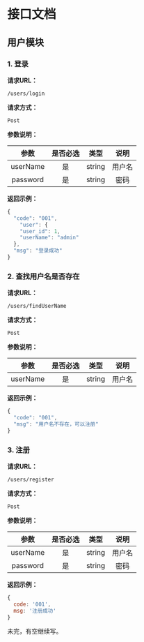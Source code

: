 # 接口文档

## 用户模块

### 1. 登录

**请求URL：**

```
/users/login
```

**请求方式：**

```
Post
```

**参数说明：**

| 参数 | 是否必选 | 类型 | 说明 |
| :-: | :-: | :-: | :-: |
| userName | 是 | string | 用户名 |
|  password  | 是 | string | 密码 |

**返回示例：**

```javascript
{
  "code": "001",
    "user": {
    "user_id": 1,
    "userName": "admin"
  },
  "msg": "登录成功"
}
```



### 2. 查找用户名是否存在

**请求URL：**

```
/users/findUserName
```

**请求方式：**

```
Post
```

**参数说明：**

|   参数   | 是否必选 |  类型  |  说明  |
| :------: | :------: | :----: | :----: |
| userName |    是    | string | 用户名 |

**返回示例：**

```javascript
{
  "code": "001",
  "msg": "用户名不存在，可以注册"
}
```



### 3. 注册

**请求URL：**

```
/users/register
```

**请求方式：**

```
Post
```

**参数说明：**

|   参数   | 是否必选 |  类型  |  说明  |
| :------: | :------: | :----: | :----: |
| userName |    是    | string | 用户名 |
| password |    是    | string |  密码  |

**返回示例：**

```javascript
{
  code: '001',
  msg: '注册成功'
}
```



未完，有空继续写。